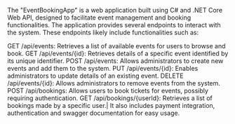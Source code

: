 The "EventBookingApp" is a web application built using C# and .NET Core Web API, designed to facilitate event management and booking functionalities. The application provides several endpoints to interact with the system. These endpoints likely include functionalities such as:

GET /api/events: Retrieves a list of available events for users to browse and book.
GET /api/events/{id}: Retrieves details of a specific event identified by its unique identifier.
POST /api/events: Allows administrators to create new events and add them to the system.
PUT /api/events/{id}: Enables administrators to update details of an existing event.
DELETE /api/events/{id}: Allows administrators to remove events from the system.
POST /api/bookings: Allows users to book tickets for events, possibly requiring authentication.
GET /api/bookings/{userId}: Retrieves a list of bookings made by a specific user.|
It also includes payment integration, authentication and swagger documentation for easy usage.
